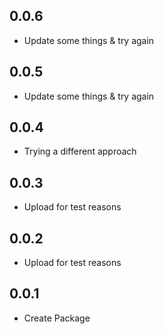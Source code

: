 ## 0.0.6

* Update some things & try again

## 0.0.5

* Update some things & try again

## 0.0.4

* Trying a different approach

## 0.0.3

* Upload for test reasons

## 0.0.2

* Upload for test reasons

## 0.0.1

* Create Package
